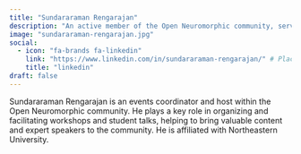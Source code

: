 ```yaml
---
title: "Sundararaman Rengarajan"
description: "An active member of the Open Neuromorphic community, serving as an events coordinator and host for workshops and student talks."
image: "sundararaman-rengarajan.jpg"
social:
  - icon: "fa-brands fa-linkedin"
    link: "https://www.linkedin.com/in/sundararaman-rengarajan/" # Placeholder, assumed from name
    title: "linkedin"
draft: false
---
```


Sundararaman Rengarajan is an events coordinator and host within the Open Neuromorphic community. He plays a key role in organizing and facilitating workshops and student talks, helping to bring valuable content and expert speakers to the community. He is affiliated with Northeastern University.